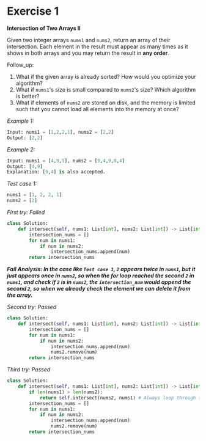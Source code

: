 # Exercise 1

**Intersection of Two Arrays II**

Given two integer arrays `nums1` and `nums2`, return an array of their intersection. Each element in the result must appear as many times as it shows in both arrays and you may return the result in **any order**.

Follow_up:
1. What if the given array is already sorted? How would you optimize your algorithm?
2. What if `nums1`'s size is small compared to `nums2`'s size? Which algorithm is better?
3. What if elements of `nums2` are stored on disk, and the memory is limited such that you cannot load all elements into the memory at once?

_Example 1:_
```py
Input: nums1 = [1,2,2,1], nums2 = [2,2]
Output: [2,2]
```

_Example 2:_
```py
Input: nums1 = [4,9,5], nums2 = [9,4,9,8,4]
Output: [4,9]
Explanation: [9,4] is also accepted.
```

_Test case 1:_
```py
nums1 = [1, 2, 2, 1]
nums2 = [2]
```

_First try: Failed_
```py
class Solution:
    def intersect(self, nums1: List[int], nums2: List[int]) -> List[int]:
        intersection_nums = []
        for num in nums1:
            if num in nums2:
                intersection_nums.append(num)
        return intersection_nums
```

_**Fail Analysis: In the case like `Test case 1`, `2` appears twice in `nums1`, but it just appears once in `nums2`, so when the for loop reached the second `2` in `nums1`, and check if `2` is in `nums2`, the `intersection_num` would append the second `2`, so when we already check the element we can delete it from the array.**_

_Second try: Passed_
```py
class Solution:
    def intersect(self, nums1: List[int], nums2: List[int]) -> List[int]:
        intersection_nums = []
        for num in nums1:
            if num in nums2:
                intersection_nums.append(num)
                nums2.remove(num)
        return intersection_nums
```

_Third try: Passed_
```py
class Solution:
    def intersect(self, nums1: List[int], nums2: List[int]) -> List[int]:
        if len(nums1) > len(nums2):
            return self.intersect(nums2, nums1) # Always loop through the array which has the less length.
        intersection_nums = []
        for num in nums1:
            if num in nums2:
                intersection_nums.append(num)
                nums2.remove(num)
        return intersection_nums
```

